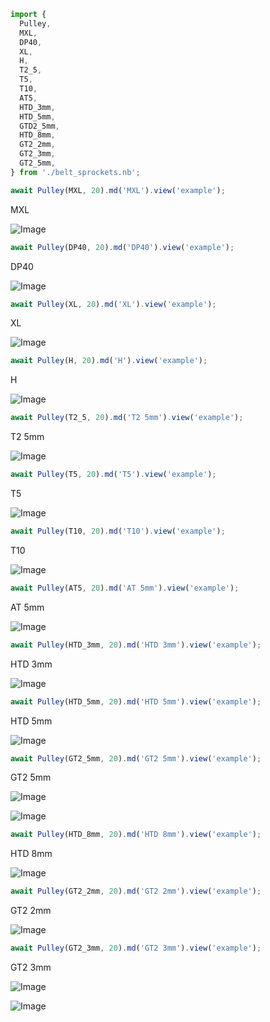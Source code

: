 ```JavaScript
import {
  Pulley,
  MXL,
  DP40,
  XL,
  H,
  T2_5,
  T5,
  T10,
  AT5,
  HTD_3mm,
  HTD_5mm,
  GTD2_5mm,
  HTD_8mm,
  GT2_2mm,
  GT2_3mm,
  GT2_5mm,
} from './belt_sprockets.nb';
```

```JavaScript
await Pulley(MXL, 20).md('MXL').view('example');
```

MXL

![Image](examples.md.$1_example.png)

```JavaScript
await Pulley(DP40, 20).md('DP40').view('example');
```

DP40

![Image](examples.md.$2_example.png)

```JavaScript
await Pulley(XL, 20).md('XL').view('example');
```

XL

![Image](examples.md.$3_example.png)

```JavaScript
await Pulley(H, 20).md('H').view('example');
```

H

![Image](examples.md.$4_example.png)

```JavaScript
await Pulley(T2_5, 20).md('T2 5mm').view('example');
```

T2 5mm

![Image](examples.md.$5_example.png)

```JavaScript
await Pulley(T5, 20).md('T5').view('example');
```

T5

![Image](examples.md.$6_example.png)

```JavaScript
await Pulley(T10, 20).md('T10').view('example');
```

T10

![Image](examples.md.$7_example.png)

```JavaScript
await Pulley(AT5, 20).md('AT 5mm').view('example');
```

AT 5mm

![Image](examples.md.$8_example.png)

```JavaScript
await Pulley(HTD_3mm, 20).md('HTD 3mm').view('example');
```

HTD 3mm

![Image](examples.md.$9_example.png)

```JavaScript
await Pulley(HTD_5mm, 20).md('HTD 5mm').view('example');
```

HTD 5mm

![Image](examples.md.$10_example.png)

```JavaScript
await Pulley(GT2_5mm, 20).md('GT2 5mm').view('example');
```

GT2 5mm

![Image](examples.md.$11_example.png)

![Image](examples.md.$12_example.png)

```JavaScript
await Pulley(HTD_8mm, 20).md('HTD 8mm').view('example');
```

HTD 8mm

![Image](examples.md.$13_example.png)

```JavaScript
await Pulley(GT2_2mm, 20).md('GT2 2mm').view('example');
```

GT2 2mm

![Image](examples.md.$14_example.png)

```JavaScript
await Pulley(GT2_3mm, 20).md('GT2 3mm').view('example');
```

GT2 3mm

![Image](examples.md.$15_example.png)

![Image](examples.md.$16_example.png)
